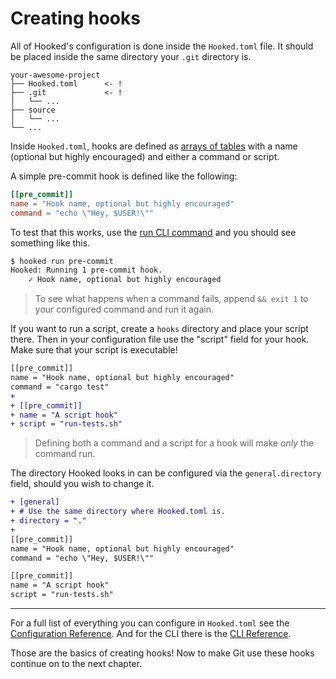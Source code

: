 # Creating hooks

All of Hooked's configuration is done inside the `Hooked.toml` file. It should be placed inside the same directory your `.git` directory is.

```
your-awesome-project
├── Hooked.toml      <- !
├── .git             <- !
│   └── ...
├── source
│   └── ...
└── ...
```

Inside `Hooked.toml`, hooks are defined as [arrays of tables][toml-arrays-of-tables] with a name (optional but highly encouraged) and either a command or script.

A simple pre-commit hook is defined like the following:

```toml
[[pre_commit]]
name = "Hook name, optional but highly encouraged"
command = "echo \"Hey, $USER!\""
```

To test that this works, use the [run CLI command][cli-run] and you should see something like this.

```sh
$ hooked run pre-commit
Hooked: Running 1 pre-commit hook.
	✓ Hook name, optional but highly encouraged
```

> To see what happens when a command fails, append `&& exit 1` to your configured command and run it again.

If you want to run a script, create a `hooks` directory and place your script there. Then in your configuration file use the "script" field for your hook. Make sure that your script is executable!

```diff
[[pre_commit]]
name = "Hook name, optional but highly encouraged"
command = "cargo test"
+
+ [[pre_commit]]
+ name = "A script hook"
+ script = "run-tests.sh"
```

> Defining both a command and a script for a hook will make *only* the command run.

The directory Hooked looks in can be configured via the `general.directory` field, should you wish to change it.

```diff
+ [general]
+ # Use the same directory where Hooked.toml is.
+ directory = "."
+
[[pre_commit]]
name = "Hook name, optional but highly encouraged"
command = "echo \"Hey, $USER!\""

[[pre_commit]]
name = "A script hook"
script = "run-tests.sh"
```

---

For a full list of everything you can configure in `Hooked.toml` see the [Configuration Reference][configuration]. And for the CLI there is the [CLI Reference][cli].

Those are the basics of creating hooks! Now to make Git use these hooks continue on to the next chapter.

[cli]: ../cli/
[cli-run]: ../cli/run.md
[configuration]: ../configuration/
[toml-arrays-of-tables]: https://toml.io/en/v1.0.0#array-of-tables
